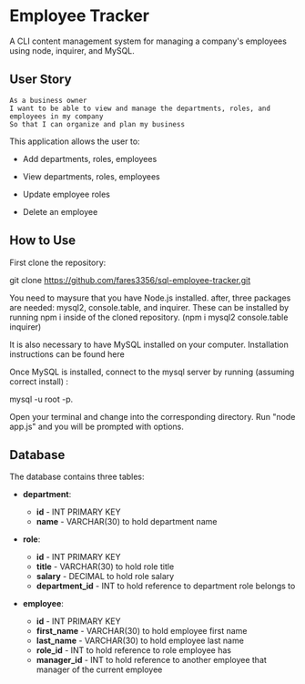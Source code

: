 # Employee Tracker

A CLI content management system for managing a company's employees using node, inquirer, and MySQL.

## User Story

```
As a business owner
I want to be able to view and manage the departments, roles, and employees in my company
So that I can organize and plan my business
```

This application allows the user to:

  * Add departments, roles, employees

  * View departments, roles, employees

  * Update employee roles

  * Delete an employee

## How to Use


First clone the repository:

git clone https://github.com/fares3356/sql-employee-tracker.git

You need to maysure that you have Node.js installed. after, three packages are needed: mysql2, console.table, and inquirer. These can be installed by running npm i inside of the cloned repository. (npm i mysql2 console.table inquirer)

It is also necessary to have MySQL installed on your computer. Installation instructions can be found here

Once MySQL is installed, connect to the mysql server by running (assuming correct install) :

mysql -u root -p.


Open your terminal and change into the corresponding directory. Run "node app.js" and you will be prompted with options.


## Database

The database contains three tables:


* **department**:

  * **id** - INT PRIMARY KEY
  * **name** - VARCHAR(30) to hold department name

* **role**:

  * **id** - INT PRIMARY KEY
  * **title** -  VARCHAR(30) to hold role title
  * **salary** -  DECIMAL to hold role salary
  * **department_id** -  INT to hold reference to department role belongs to

* **employee**:

  * **id** - INT PRIMARY KEY
  * **first_name** - VARCHAR(30) to hold employee first name
  * **last_name** - VARCHAR(30) to hold employee last name
  * **role_id** - INT to hold reference to role employee has
  * **manager_id** - INT to hold reference to another employee that manager of the current employee



